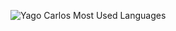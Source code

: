 ![Yago Carlos Most Used Languages](https://github-readme-stats.vercel.app/api/top-langs/?username=yfernandezgou&layout=compact)

